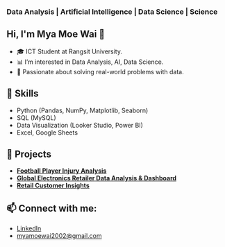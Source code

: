 ### Data Analysis | Artificial Intelligence | Data Science | Science 


## Hi, I'm Mya Moe Wai 👋
- 🎓 ICT Student at Rangsit University.
- 📊 I’m interested in Data Analysis, AI, Data Science.
- 🚀 Passionate about solving real-world problems with data.

## 🧠 Skills
- Python (Pandas, NumPy, Matplotlib, Seaborn)
- SQL (MySQL)
- Data Visualization (Looker Studio, Power BI)
- Excel, Google Sheets

## 📂 Projects
- **[Football Player Injury Analysis](https://github.com/MyaMoeWai/football-player-injury-analysis)** 
- **[Global Electronics Retailer Data Analysis & Dashboard](https://github.com/MyaMoeWai/global-electronics-analysis)** 
- **[Retail Customer Insights](https://github.com/MyaMoeWai/retail-insights)**
  
## 📫 Connect with me:
- [LinkedIn](http://linkedin.com/in/myamoewai)
-  myamoewai2002@gmail.com





